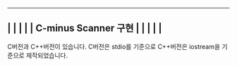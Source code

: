 -----------------------------------------------------------------------------
|							|
|							|
|		C-minus Scanner 구현			|
|							|
|							|
-----------------------------------------------------------------------------

C버전과 C++버전이 있습니다.
C버전은 stdio를 기준으로
C++버전은 iostream을 기준으로 제작되었습니다.